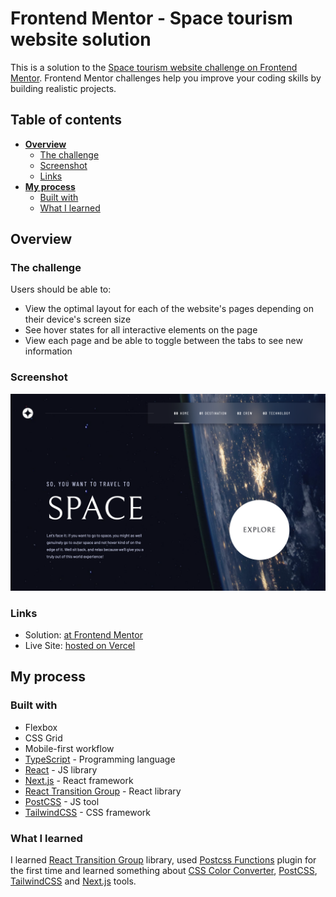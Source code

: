 # Frontend Mentor - Space tourism website solution

This is a solution to the [Space tourism website challenge on Frontend Mentor](https://www.frontendmentor.io/challenges/space-tourism-multipage-website-gRWj1URZ3). Frontend Mentor challenges help you improve your coding skills by building realistic projects.

## Table of contents

- **[Overview](#overview)**
  - [The challenge](#the-challenge)
  - [Screenshot](#screenshot)
  - [Links](#links)
- **[My process](#my-process)**
  - [Built with](#built-with)
  - [What I learned](#what-i-learned)

## Overview

### The challenge

Users should be able to:

- View the optimal layout for each of the website's pages depending on their device's screen size
- See hover states for all interactive elements on the page
- View each page and be able to toggle between the tabs to see new information

### Screenshot

![](./screenshots/Home%20page.png)

### Links

- Solution: [at Frontend Mentor](https://github.com/adityayaduvanshi/Space-Tourism-Frontend-Mentor)
- Live Site: [hosted on Vercel](https://space-tourism-aditya.vercel.app)

## My process

### Built with

- Flexbox
- CSS Grid
- Mobile-first workflow
- [TypeScript](https://www.typescriptlang.org) - Programming language
- [React](https://reactjs.org/) - JS library
- [Next.js](https://nextjs.org/) - React framework
- [React Transition Group](https://www.npmjs.com/package/react-transition-group) - React library
- [PostCSS](https://postcss.org) - JS tool
- [TailwindCSS](https://tailwindcss.com) - CSS framework

### What I learned

I learned [React Transition Group](https://www.npmjs.com/package/react-transition-group) library, used [Postcss Functions](https://github.com/andyjansson/postcss-functions) plugin for the first time and learned something about [CSS Color Converter](https://www.npmjs.com/package/css-color-converter), [PostCSS](https://postcss.org), [TailwindCSS](https://tailwindcss.com) and [Next.js](https://nextjs.org) tools.

